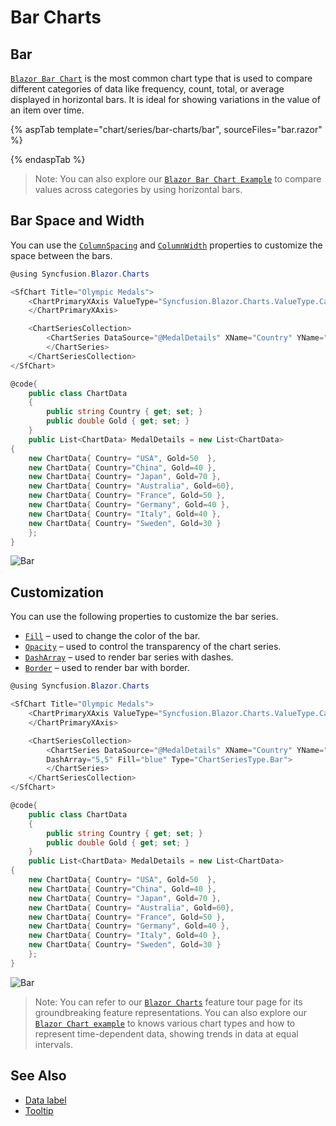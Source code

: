 # Bar Charts

## Bar

[`Blazor Bar Chart`](https://www.syncfusion.com/blazor-components/blazor-charts/chart-types/bar-chart) is the most common chart type that is used to compare different categories of data like frequency, count, total, or average displayed in horizontal bars. It is ideal for showing variations in the value of an item over time.

{% aspTab template="chart/series/bar-charts/bar", sourceFiles="bar.razor" %}

{% endaspTab %}

> Note: You can also explore our [`Blazor Bar Chart Example`](https://blazor.syncfusion.com/demos/chart/bar?theme=bootstrap4) to compare values across categories by using horizontal bars.

## Bar Space and Width

You can use the [`ColumnSpacing`](https://help.syncfusion.com/cr/blazor/Syncfusion.Blazor.Charts.ChartSeries.html#Syncfusion_Blazor_Charts_ChartSeries_ColumnSpacing) and [`ColumnWidth`](https://help.syncfusion.com/cr/blazor/Syncfusion.Blazor.Charts.ChartSeries.html#Syncfusion_Blazor_Charts_ChartSeries_ColumnWidth) properties to customize the space between the bars.

```csharp
@using Syncfusion.Blazor.Charts

<SfChart Title="Olympic Medals">
    <ChartPrimaryXAxis ValueType="Syncfusion.Blazor.Charts.ValueType.Category">
    </ChartPrimaryXAxis>

    <ChartSeriesCollection>
        <ChartSeries DataSource="@MedalDetails" XName="Country" YName="Gold" ColumnSpacing="0.2" ColumnWidth="0.7" Type="ChartSeriesType.Bar">
        </ChartSeries>
    </ChartSeriesCollection>
</SfChart>

@code{
    public class ChartData
    {
        public string Country { get; set; }
        public double Gold { get; set; }
    }
    public List<ChartData> MedalDetails = new List<ChartData>
{
    new ChartData{ Country= "USA", Gold=50  },
    new ChartData{ Country="China", Gold=40 },
    new ChartData{ Country= "Japan", Gold=70 },
    new ChartData{ Country= "Australia", Gold=60},
    new ChartData{ Country= "France", Gold=50 },
    new ChartData{ Country= "Germany", Gold=40 },
    new ChartData{ Country= "Italy", Gold=40 },
    new ChartData{ Country= "Sweden", Gold=30 }
    };
}
```

![Bar](../images/chart-types-images/bar-space.png)

## Customization

You can use the following properties to customize the bar series.

* [`Fill`](https://help.syncfusion.com/cr/blazor/Syncfusion.Blazor~Syncfusion.Blazor.Charts.ChartSeries~Fill.html) – used to change the color of the bar.
* [`Opacity`](https://help.syncfusion.com/cr/blazor/Syncfusion.Blazor.Charts.ChartSeries.html#Syncfusion_Blazor_Charts_ChartSeries_Opacity) – used to control the transparency of the chart series.
* [``DashArray``](https://help.syncfusion.com/cr/blazor/Syncfusion.Blazor~Syncfusion.Blazor.Charts.ChartSeries~DashArray.html) – used to render bar series with dashes.
* [`Border`](https://help.syncfusion.com/cr/blazor/Syncfusion.Blazor.Charts.ChartSeries.html#Syncfusion_Blazor_Charts_ChartSeries_Border) – used to render bar with border.

```csharp
@using Syncfusion.Blazor.Charts

<SfChart Title="Olympic Medals">
    <ChartPrimaryXAxis ValueType="Syncfusion.Blazor.Charts.ValueType.Category">
    </ChartPrimaryXAxis>

    <ChartSeriesCollection>
        <ChartSeries DataSource="@MedalDetails" XName="Country" YName="Gold" Opacity="0.5"
        DashArray="5,5" Fill="blue" Type="ChartSeriesType.Bar">
        </ChartSeries>
    </ChartSeriesCollection>
</SfChart>

@code{
    public class ChartData
    {
        public string Country { get; set; }
        public double Gold { get; set; }
    }
    public List<ChartData> MedalDetails = new List<ChartData>
{
    new ChartData{ Country= "USA", Gold=50  },
    new ChartData{ Country="China", Gold=40 },
    new ChartData{ Country= "Japan", Gold=70 },
    new ChartData{ Country= "Australia", Gold=60},
    new ChartData{ Country= "France", Gold=50 },
    new ChartData{ Country= "Germany", Gold=40 },
    new ChartData{ Country= "Italy", Gold=40 },
    new ChartData{ Country= "Sweden", Gold=30 }
    };
}
```

![Bar](../images/chart-types-images/bar-custom.png)

> Note: You can refer to our [`Blazor Charts`](https://www.syncfusion.com/blazor-components/blazor-charts) feature tour page for its groundbreaking feature representations. You can also explore our [`Blazor Chart example`](https://blazor.syncfusion.com/demos/chart/line?theme=bootstrap4) to knows various chart types and how to represent time-dependent data, showing trends in data at equal intervals.

## See Also

* [Data label](../data-labels)
* [Tooltip](../tool-tip)